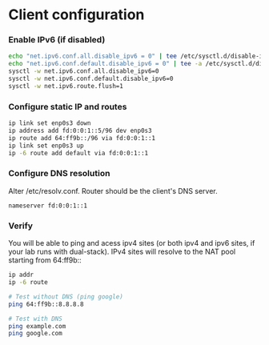 # Client configuration
### Enable IPv6 (if disabled)
```sh
echo "net.ipv6.conf.all.disable_ipv6 = 0" | tee /etc/sysctl.d/disable-ipv6.conf
echo "net.ipv6.conf.default.disable_ipv6 = 0" | tee -a /etc/sysctl.d/disable-ipv6.conf
sysctl -w net.ipv6.conf.all.disable_ipv6=0
sysctl -w net.ipv6.conf.default.disable_ipv6=0
sysctl -w net.ipv6.route.flush=1
```

### Configure static IP and routes
```sh
ip link set enp0s3 down
ip address add fd:0:0:1::5/96 dev enp0s3
ip route add 64:ff9b::/96 via fd:0:0:1::1
ip link set enp0s3 up
ip -6 route add default via fd:0:0:1::1
```

### Configure DNS resolution
Alter /etc/resolv.conf. Router should be the client's DNS server.
```
nameserver fd:0:0:1::1
```

### Verify
You will be able to ping and acess ipv4 sites (or both ipv4 and ipv6 sites, if your lab runs with dual-stack).
IPv4 sites will resolve to the NAT pool starting from 64:ff9b::
```sh
ip addr
ip -6 route

# Test without DNS (ping google)
ping 64:ff9b::8.8.8.8

# Test with DNS
ping example.com
ping google.com
```
